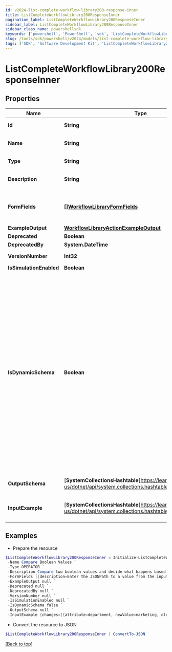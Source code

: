 ```yaml
---
id: v2024-list-complete-workflow-library200-response-inner
title: ListCompleteWorkflowLibrary200ResponseInner
pagination_label: ListCompleteWorkflowLibrary200ResponseInner
sidebar_label: ListCompleteWorkflowLibrary200ResponseInner
sidebar_class_name: powershellsdk
keywords: ['powershell', 'PowerShell', 'sdk', 'ListCompleteWorkflowLibrary200ResponseInner', 'V2024ListCompleteWorkflowLibrary200ResponseInner'] 
slug: /tools/sdk/powershell/v2024/models/list-complete-workflow-library200-response-inner
tags: ['SDK', 'Software Development Kit', 'ListCompleteWorkflowLibrary200ResponseInner', 'V2024ListCompleteWorkflowLibrary200ResponseInner']
---
```



# ListCompleteWorkflowLibrary200ResponseInner

## Properties

Name | Type | Description | Notes
------------ | ------------- | ------------- | -------------
**Id** | **String** | Operator ID. | [optional] 
**Name** | **String** | Operator friendly name | [optional] 
**Type** | **String** | Operator type | [optional] 
**Description** | **String** | Description of the operator | [optional] 
**FormFields** | [**[]WorkflowLibraryFormFields**](workflow-library-form-fields) | One or more inputs that the operator accepts | [optional] 
**ExampleOutput** | [**WorkflowLibraryActionExampleOutput**](workflow-library-action-example-output) |  | [optional] 
**Deprecated** | **Boolean** |  | [optional] 
**DeprecatedBy** | **System.DateTime** |  | [optional] 
**VersionNumber** | **Int32** | Version number | [optional] 
**IsSimulationEnabled** | **Boolean** |  | [optional] 
**IsDynamicSchema** | **Boolean** | Determines whether the dynamic output schema is returned in place of the action's output schema. The dynamic schema lists non-static properties, like properties of a workflow form where each form has different fields. These will be provided dynamically based on available form fields. | [optional] 
**OutputSchema** | [**SystemCollectionsHashtable**]https://learn.microsoft.com/en-us/dotnet/api/system.collections.hashtable?view=net-9.0 | Example output schema | [optional] 
**InputExample** | [**SystemCollectionsHashtable**]https://learn.microsoft.com/en-us/dotnet/api/system.collections.hashtable?view=net-9.0 | Example trigger payload if applicable | [optional] 

## Examples

- Prepare the resource
```powershell
$ListCompleteWorkflowLibrary200ResponseInner = Initialize-ListCompleteWorkflowLibrary200ResponseInner  -Id sp:compare-boolean `
 -Name Compare Boolean Values `
 -Type OPERATOR `
 -Description Compare two boolean values and decide what happens based on the result. `
 -FormFields [{description=Enter the JSONPath to a value from the input to compare to Variable B., helpText=, label=Variable A, name=variableA.$, required=true, type=text}, {helpText=Select an operation., label=Operation, name=operator, options=[{label=Equals, value=BooleanEquals}], required=true, type=select}, {description=Enter the JSONPath to a value from the input to compare to Variable A., helpText=, label=Variable B, name=variableB.$, required=false, type=text}, {description=Enter True or False., helpText=, label=Variable B, name=variableB, required=false, type=text}] `
 -ExampleOutput null `
 -Deprecated null `
 -DeprecatedBy null `
 -VersionNumber null `
 -IsSimulationEnabled null `
 -IsDynamicSchema false `
 -OutputSchema null `
 -InputExample {changes=[{attribute=department, newValue=marketing, oldValue=sales}, {attribute=manager, newValue={id=ee769173319b41d19ccec6c235423236c, name=mean.guy, type=IDENTITY}, oldValue={id=ee769173319b41d19ccec6c235423237b, name=nice.guy, type=IDENTITY}}, {attribute=email, newValue=john.doe@gmail.com, oldValue=john.doe@hotmail.com}], identity={id=ee769173319b41d19ccec6cea52f237b, name=john.doe, type=IDENTITY}}
```

- Convert the resource to JSON
```powershell
$ListCompleteWorkflowLibrary200ResponseInner | ConvertTo-JSON
```


[[Back to top]](#) 

